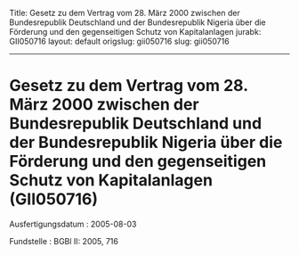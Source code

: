 Title: Gesetz zu dem Vertrag vom 28. März 2000 zwischen der Bundesrepublik Deutschland
  und der Bundesrepublik Nigeria über die Förderung und den gegenseitigen Schutz von
  Kapitalanlagen
jurabk: GII050716
layout: default
origslug: gii050716
slug: gii050716

---

# Gesetz zu dem Vertrag vom 28. März 2000 zwischen der Bundesrepublik Deutschland und der Bundesrepublik Nigeria über die Förderung und den gegenseitigen Schutz von Kapitalanlagen (GII050716)

Ausfertigungsdatum
:   2005-08-03

Fundstelle
:   BGBl II: 2005, 716

